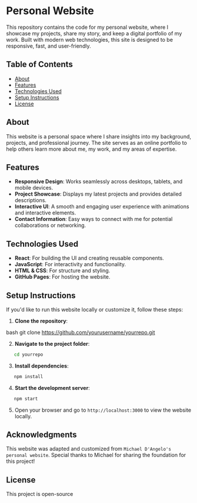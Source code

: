 # Personal Website

This repository contains the code for my personal website, where I showcase my projects, share my story, and keep a digital portfolio of my work. Built with modern web technologies, this site is designed to be responsive, fast, and user-friendly.

## Table of Contents
- [About](#about)
- [Features](#features)
- [Technologies Used](#technologies-used)
- [Setup Instructions](#setup-instructions)
- [License](#license)

## About
This website is a personal space where I share insights into my background, projects, and professional journey. The site serves as an online portfolio to help others learn more about me, my work, and my areas of expertise.

## Features
- **Responsive Design**: Works seamlessly across desktops, tablets, and mobile devices.
- **Project Showcase**: Displays my latest projects and provides detailed descriptions.
- **Interactive UI**: A smooth and engaging user experience with animations and interactive elements.
- **Contact Information**: Easy ways to connect with me for potential collaborations or networking.

## Technologies Used
- **React**: For building the UI and creating reusable components.
- **JavaScript**: For interactivity and functionality.
- **HTML & CSS**: For structure and styling.
- **GitHub Pages**: For hosting the website.

## Setup Instructions

If you'd like to run this website locally or customize it, follow these steps:

1. **Clone the repository**:
   
bash
   git clone https://github.com/yourusername/yourrepo.git


2. **Navigate to the project folder**:
   
```bash
   cd yourrepo
```

3. **Install dependencies**:
   
```bash
   npm install
```

4. **Start the development server**:
   
```bash
   npm start
```

5. Open your browser and go to `http://localhost:3000` to view the website locally.

## Acknowledgments
This website was adapted and customized from `Michael D'Angelo's personal website`. Special thanks to Michael for sharing the foundation for this project! 

## License
This project is open-source 
